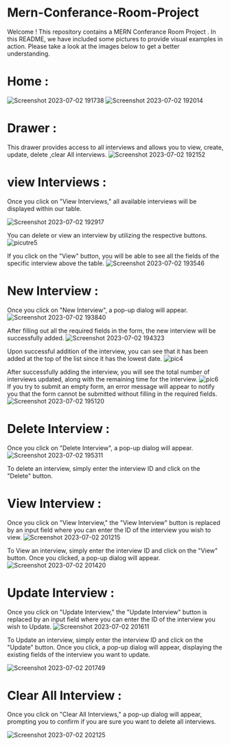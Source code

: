 # Mern-Conferance-Room-Project
Welcome ! 
This repository contains a  MERN Conferance Room Project . 
In this README, we have included some pictures to provide visual examples  in action. 
Please take a look at the images below to get a better understanding.

# Home :
![Screenshot 2023-07-02 191738](https://github.com/ramylahoud01/Mern-Conferance-Room-Project/assets/116891890/82eb830e-a95f-46f6-a2f0-1e0e87abdef8)
![Screenshot 2023-07-02 192014](https://github.com/ramylahoud01/Mern-Conferance-Room-Project/assets/116891890/4075033a-810d-4b93-aa88-be3a4eba7180)

# Drawer :
This drawer provides access to all interviews and allows you to view, create, update, delete ,clear All interviews.
![Screenshot 2023-07-02 192152](https://github.com/ramylahoud01/Mern-Conferance-Room-Project/assets/116891890/cbc24999-0e16-4050-aa9e-39ea3dd5e0bc)

# view Interviews :
Once you click on "View Interviews," all available interviews will be displayed within our table.

![Screenshot 2023-07-02 192917](https://github.com/ramylahoud01/Mern-Conferance-Room-Project/assets/116891890/9298fbc2-16ab-474a-9f61-50a0fefaf7d3)

You can delete or view an interview by utilizing the respective buttons.
![picutre5](https://github.com/ramylahoud01/Mern-Conferance-Room-Project/assets/116891890/31f872c7-74e9-4c4a-9bbb-db1e3582be29)


If you click on the "View" button, you will be able to see all the fields of the specific interview above the table.
![Screenshot 2023-07-02 193546](https://github.com/ramylahoud01/Mern-Conferance-Room-Project/assets/116891890/28f2805f-f70e-4a57-bb33-3cd4d8cfa144)

# New Interview :

Once you click on "New Interview", a pop-up dialog will appear.
![Screenshot 2023-07-02 193840](https://github.com/ramylahoud01/Mern-Conferance-Room-Project/assets/116891890/5d5e4b7e-fe03-4da5-aeb9-cf93488a0f8f)

After filling out all the required fields in the form, the new interview will be successfully added.
![Screenshot 2023-07-02 194323](https://github.com/ramylahoud01/Mern-Conferance-Room-Project/assets/116891890/163e1488-5046-4c4a-bcac-6c93fb49b317)

Upon successful addition of the interview, you can see that it has been added at the top of the list since it has the lowest date.
![pic4](https://github.com/ramylahoud01/Mern-Conferance-Room-Project/assets/116891890/f26002c9-5048-4661-b540-48d21e514b7e)

After successfully adding the interview, you will see the total number of interviews updated, along with the remaining time for the interview.
![pic6](https://github.com/ramylahoud01/Mern-Conferance-Room-Project/assets/116891890/fa0ac081-08d2-4eaa-a367-ee28c303f344)
If you try to submit an empty form, an error message will appear to notify you that the form cannot be submitted without filling in the required fields.
![Screenshot 2023-07-02 195120](https://github.com/ramylahoud01/Mern-Conferance-Room-Project/assets/116891890/c36854e3-b489-49c4-a7a3-f4bac53e180a)


# Delete Interview :
Once you click on "Delete Interview", a pop-up dialog will appear.
![Screenshot 2023-07-02 195311](https://github.com/ramylahoud01/Mern-Conferance-Room-Project/assets/116891890/f76a76d1-eed7-45a4-9597-3fe9ec91cefc)

To delete an interview, simply enter the interview ID and click on the "Delete" button.


# View Interview :
Once you click on "View Interview," the "View Interview" button is replaced by an input field where you can enter the ID of the interview you wish to view.
![Screenshot 2023-07-02 201215](https://github.com/ramylahoud01/Mern-Conferance-Room-Project/assets/116891890/a3cb80e3-9bc6-4775-97c7-98c373a02249)


To View an interview, simply enter the interview ID and click on the "View" button.
Once you clicked, a pop-up dialog will appear.
![Screenshot 2023-07-02 201420](https://github.com/ramylahoud01/Mern-Conferance-Room-Project/assets/116891890/2212dd1e-3da0-404d-ab52-d94497e33e63)



# Update Interview :
Once you click on "Update Interview," the "Update Interview" button is replaced by an input field where you can enter the ID of the interview you wish to Update.
![Screenshot 2023-07-02 201611](https://github.com/ramylahoud01/Mern-Conferance-Room-Project/assets/116891890/38e323eb-06d2-4b18-b8cf-8236aae61300)

To Update an interview, simply enter the interview ID and click on the "Update" button.
Once you click, a pop-up dialog will appear, displaying the existing fields of the interview you want to update.

![Screenshot 2023-07-02 201749](https://github.com/ramylahoud01/Mern-Conferance-Room-Project/assets/116891890/3db0dd37-30ce-46fe-bba7-788a79c39d72)

# Clear All Interview :
Once you click on "Clear All Interviews," a pop-up dialog will appear, prompting you to confirm if you are sure you want to delete all interviews.

![Screenshot 2023-07-02 202125](https://github.com/ramylahoud01/Mern-Conferance-Room-Project/assets/116891890/41eac378-60ce-42c5-bdb2-e4e5e558728b)

